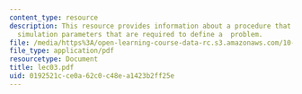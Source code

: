 ```yaml
---
content_type: resource
description: This resource provides information about a procedure that reads in the
  simulation parameters that are required to define a  problem.
file: /media/https%3A/open-learning-course-data-rc.s3.amazonaws.com/10-34-numerical-methods-applied-to-chemical-engineering-fall-2005/0192521cce0a62c0c48ea1423b2ff25e_lec03.pdf
file_type: application/pdf
resourcetype: Document
title: lec03.pdf
uid: 0192521c-ce0a-62c0-c48e-a1423b2ff25e
---
```

